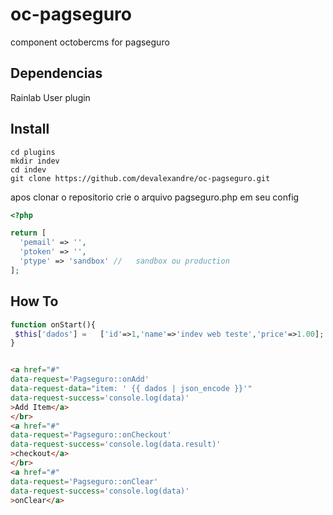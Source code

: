 # oc-pagseguro
component octobercms for pagseguro

## Dependencias 

Rainlab User plugin

## Install

```
cd plugins
mkdir indev
cd indev 
git clone https://github.com/devalexandre/oc-pagseguro.git

```

apos clonar o repositorio crie o arquivo pagseguro.php em seu config

``` php
<?php

return [
  'pemail' => '',
  'ptoken' => '',
  'ptype' => 'sandbox' //   sandbox ou production
];

```

## How To

``` php 
function onStart(){
 $this['dados'] =   ['id'=>1,'name'=>'indev web teste','price'=>1.00]; 
}
```

``` html

<a href="#"
data-request='Pagseguro::onAdd' 
data-request-data="item: ' {{ dados | json_encode }}'"
data-request-success='console.log(data)'
>Add Item</a>
</br>
<a href="#"
data-request='Pagseguro::onCheckout'
data-request-success='console.log(data.result)'
>checkout</a>
</br>
<a href="#"
data-request='Pagseguro::onClear'
data-request-success='console.log(data)'
>onClear</a>

```
